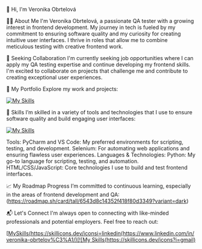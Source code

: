 👋 Hi, I'm Veronika Obrtelová

👩‍💻 About Me
I'm Veronika Obrtelová, a passionate QA tester with a growing interest in frontend development. My journey in tech is fueled by my commitment to ensuring software quality and my curiosity for creating intuitive user interfaces. I thrive in roles that allow me to combine meticulous testing with creative frontend work.

💼 Seeking Collaboration
I'm currently seeking job opportunities where I can apply my QA testing expertise and continue developing my frontend skills. I'm excited to collaborate on projects that challenge me and contribute to creating exceptional user experiences.

🌟 My Portfolio
Explore my work and projects:

[![My Skills](https://skillicons.dev/icons?i=github)](https://veronikaobrtelova.netlify.app)

🚀 Skills
I’m skilled in a variety of tools and technologies that I use to ensure software quality and build engaging user interfaces:

[![My Skills](https://skillicons.dev/icons?i=pycharm,vscode,python,selenium,html,css,js)](https://skillicons.dev)

Tools:
PyCharm and VS Code: My preferred environments for scripting, testing, and development.
Selenium: For automating web applications and ensuring flawless user experiences.
Languages & Technologies:
Python: My go-to language for scripting, testing, and automation.
HTML/CSS/JavaScript: Core technologies I use to build and test frontend interfaces.

📈 My Roadmap Progress
I’m committed to continuous learning, especially in the areas of frontend development and QA:
(https://roadmap.sh/card/tall/6543d8c14352f418f80d3349?variant=dark)

📬 Let's Connect
I'm always open to connecting with like-minded professionals and potential employers. Feel free to reach out:

[[MySkills(https://skillicons.dev/iconsi=linkedin(https://www.linkedin.com/in/veronika-obrtelov%C3%A1/)[![My Skills(https://skillicons.dev/icons?i=gmail)](https://mail.google.com/mail/view=cm&fs=1&to=veronika.obrtelova181@gmail.com)



